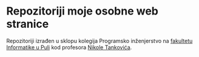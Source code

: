 # Repozitoriji moje osobne web stranice

Repozitoriji izrađen u sklopu kolegija Programsko inženjerstvo na <a href="https://fipu.unipu.hr/" target="_blank">fakultetu Informatike u Puli</a> kod profesora <a href="https://github.com/ntankovic" target="_blank">Nikole Tankovića</a>.
